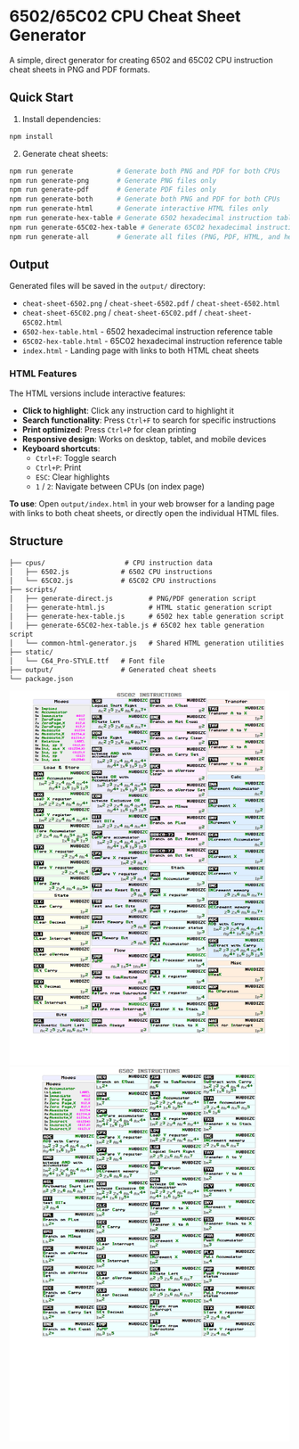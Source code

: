 # 6502/65C02 CPU Cheat Sheet Generator

A simple, direct generator for creating 6502 and 65C02 CPU instruction cheat sheets in PNG and PDF formats.

## Quick Start

1. Install dependencies:
```bash
npm install
```

2. Generate cheat sheets:
```bash
npm run generate           # Generate both PNG and PDF for both CPUs
npm run generate-png       # Generate PNG files only
npm run generate-pdf       # Generate PDF files only
npm run generate-both      # Generate both PNG and PDF for both CPUs
npm run generate-html      # Generate interactive HTML files only
npm run generate-hex-table # Generate 6502 hexadecimal instruction table
npm run generate-65C02-hex-table # Generate 65C02 hexadecimal instruction table
npm run generate-all       # Generate all files (PNG, PDF, HTML, and hex tables)
```

## Output

Generated files will be saved in the `output/` directory:
- `cheat-sheet-6502.png` / `cheat-sheet-6502.pdf` / `cheat-sheet-6502.html`
- `cheat-sheet-65C02.png` / `cheat-sheet-65C02.pdf` / `cheat-sheet-65C02.html`
- `6502-hex-table.html` - 6502 hexadecimal instruction reference table
- `65C02-hex-table.html` - 65C02 hexadecimal instruction reference table
- `index.html` - Landing page with links to both HTML cheat sheets

### HTML Features

The HTML versions include interactive features:
- **Click to highlight**: Click any instruction card to highlight it
- **Search functionality**: Press `Ctrl+F` to search for specific instructions
- **Print optimized**: Press `Ctrl+P` for clean printing
- **Responsive design**: Works on desktop, tablet, and mobile devices
- **Keyboard shortcuts**: 
  - `Ctrl+F`: Toggle search
  - `Ctrl+P`: Print
  - `ESC`: Clear highlights
  - `1` / `2`: Navigate between CPUs (on index page)

**To use**: Open `output/index.html` in your web browser for a landing page with links to both cheat sheets, or directly open the individual HTML files.

## Structure

```
├── cpus/                    # CPU instruction data
│   ├── 6502.js             # 6502 CPU instructions
│   └── 65C02.js            # 65C02 CPU instructions
├── scripts/
│   ├── generate-direct.js         # PNG/PDF generation script
│   ├── generate-html.js           # HTML static generation script
│   ├── generate-hex-table.js      # 6502 hex table generation script
│   ├── generate-65C02-hex-table.js # 65C02 hex table generation script
│   └── common-html-generator.js   # Shared HTML generation utilities
├── static/
│   └── C64_Pro-STYLE.ttf   # Font file
├── output/                 # Generated cheat sheets
└── package.json
```

![Cheat sheet 65C02](output/cheat-sheet-65C02.png)
![Cheat sheet 6502](output/cheat-sheet-6502.png)
